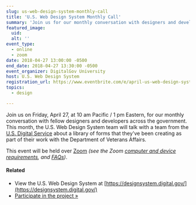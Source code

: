 ```yaml
---
slug: us-web-design-system-monthly-call
title: 'U.S. Web Design System Monthly Call'
summary: 'Join us for our monthly conversation with designers and developers across the government.'
featured_image:
  uid:
  alt: ''
event_type:
  - online
  - zoom
date: 2018-04-27 13:00:00 -0500
end_date: 2018-04-27 13:30:00 -0500
event_organizer: DigitalGov University
host: U.S. Web Design System
registration_url: https://www.eventbrite.com/e/april-us-web-design-system-call-tickets-44852101844
topics:
  - design

---
```


Join us on Friday, April 27, at 10 am Pacific / 1 pm Eastern, for our monthly conversation with fellow designers and developers across the government. This month, the U.S. Web Design System team will talk with a team from the [U.S. Digital Service](https://www.usds.gov/) about a library of forms that they've been creating as part of their work with the Department of Veterans Affairs. 

This event will be held over [Zoom](https://www.zoom.us/)
_(see the Zoom [computer and device requirements](https://support.zoom.us/hc/en-us/articles/201362023-System-Requirements-for-PC-Mac-and-Linux), and [FAQs](https://support.zoom.us/hc/en-us/sections/200277708-Frequently-Asked-Questions))_.

#### Related
- View the U.S. Web Design System at [https://designsystem.digital.gov/](https://designsystem.digital.gov/)
- [Participate in the project »](https://github.com/uswds/uswds)
